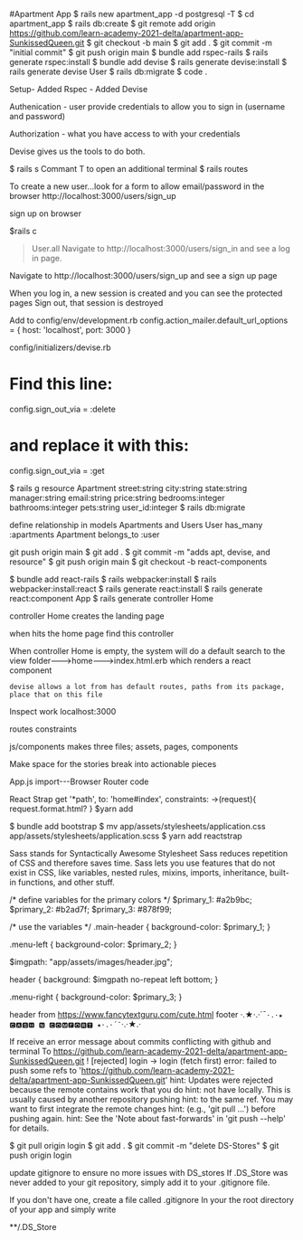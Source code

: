 #Apartment App
$ rails new apartment_app -d postgresql -T
$  cd apartment_app
$  rails db:create
$  git remote add origin https://github.com/learn-academy-2021-delta/apartment-app-SunkissedQueen.git
$  git checkout -b main
$  git add .
$  git commit -m "initial commit"
$  git push origin main
$  bundle add rspec-rails
$  rails generate rspec:install
$  bundle add devise
$  rails generate devise:install
$  rails generate devise User
$  rails db:migrate
$  code .

Setup- Added Rspec
    - Added Devise

Authenication - user provide credentials to allow you to sign in (username and password)

Authorization - what you have access to with your credentials

Devise gives us the tools to do both.

$ rails s
Commant T to open an additional terminal
$ rails routes

To create a new user...look for a form to allow email/password
in the browser
http://localhost:3000/users/sign_up

sign up on browser

$rails c
>User.all
Navigate to http://localhost:3000/users/sign_in and see a log in page.

Navigate to http://localhost:3000/users/sign_up and see a sign up page

When you log in, a new session is created and you can see the protected pages
Sign out, that session is destroyed

Add to config/env/development.rb
config.action_mailer.default_url_options = { host: 'localhost', port: 3000 }

config/initializers/devise.rb
# Find this line:
config.sign_out_via = :delete
# and replace it with this:
config.sign_out_via = :get

$ rails g resource Apartment street:string city:string state:string manager:string email:string price:string bedrooms:integer bathrooms:integer pets:string user_id:integer
$ rails db:migrate

define relationship in models
Apartments and Users
User has_many :apartments
Apartment belongs_to :user

git push origin main
$ git add .
$  git commit -m "adds apt, devise, and resource"
$  git push origin main
$  git checkout -b react-components

$ bundle add react-rails
$ rails webpacker:install
$ rails webpacker:install:react
$ rails generate react:install
$ rails generate react:component App
$ rails generate controller Home

controller Home creates the landing page

when hits the home page find this controller

When controller Home is empty, the system will do a default search to the view folder--->home--->index.html.erb  which renders a react component

    devise allows a lot from has default routes, paths from its package, place that on this file


Inspect work
localhost:3000

routes constraints

js/components
    makes three files; assets, pages, components

Make space for the stories
break into actionable pieces

App.js
import---Browser Router code

React Strap
get '*path', to: 'home#index', constraints: ->(request){ request.format.html? }
$yarn add 

$ bundle add bootstrap
$ mv app/assets/stylesheets/application.css app/assets/stylesheets/application.scss
$ yarn add reactstrap


Sass stands for Syntactically Awesome Stylesheet
Sass reduces repetition of CSS and therefore saves time. Sass lets you use features that do not exist in CSS, like variables, nested rules, mixins, imports, inheritance, built-in functions, and other stuff.

/* define variables for the primary colors */
$primary_1: #a2b9bc;
$primary_2: #b2ad7f;
$primary_3: #878f99;

/* use the variables */
.main-header {
  background-color: $primary_1;
}

.menu-left {
  background-color: $primary_2;
}


$imgpath: "app/assets/images/header.jpg";

header {
	background: $imgpath no-repeat left bottom;
}

.menu-right {
  background-color: $primary_3;
}

<div style={{ backgroundImage: "url(/img/header.jpg)", backgroundRepeat: 'no-repeat',
  width:'100%'}}>

  header from https://www.fancytextguru.com/cute.html
  footer ·.★·.·´¯`·.·★ 🅲🅰🆂🅷 🅽 🅲🅾🅼🅵🅾🆁🆃 ★·.·´¯`·.·★.·

  If receive an error message about commits conflicting with github and terminal
  To https://github.com/learn-academy-2021-delta/apartment-app-SunkissedQueen.git
 ! [rejected]        login -> login (fetch first)
error: failed to push some refs to 'https://github.com/learn-academy-2021-delta/apartment-app-SunkissedQueen.git'
hint: Updates were rejected because the remote contains work that you do
hint: not have locally. This is usually caused by another repository pushing
hint: to the same ref. You may want to first integrate the remote changes
hint: (e.g., 'git pull ...') before pushing again.
hint: See the 'Note about fast-forwards' in 'git push --help' for details.

$ git pull origin login
$ git add .
$ git commit -m "delete DS-Stores"
$ git push origin login

update gitignore to ensure no more issues with DS_stores
If .DS_Store was never added to your git repository, simply add it to your .gitignore file.

If you don't have one, create a file called
.gitignore
In your the root directory of your app and simply write

**/.DS_Store
